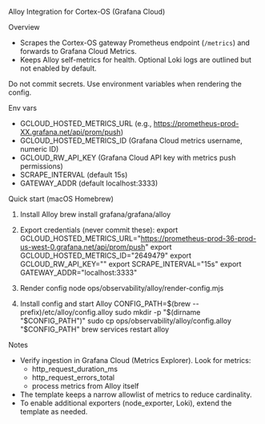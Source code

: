 Alloy Integration for Cortex-OS (Grafana Cloud)

Overview
- Scrapes the Cortex-OS gateway Prometheus endpoint (`/metrics`) and forwards to Grafana Cloud Metrics.
- Keeps Alloy self-metrics for health. Optional Loki logs are outlined but not enabled by default.

Do not commit secrets. Use environment variables when rendering the config.

Env vars
- GCLOUD_HOSTED_METRICS_URL (e.g., https://prometheus-prod-XX.grafana.net/api/prom/push)
- GCLOUD_HOSTED_METRICS_ID (Grafana Cloud metrics username, numeric ID)
- GCLOUD_RW_API_KEY (Grafana Cloud API key with metrics push permissions)
- SCRAPE_INTERVAL (default 15s)
- GATEWAY_ADDR (default localhost:3333)

Quick start (macOS Homebrew)
1) Install Alloy
   brew install grafana/grafana/alloy

2) Export credentials (never commit these):
   export GCLOUD_HOSTED_METRICS_URL="https://prometheus-prod-36-prod-us-west-0.grafana.net/api/prom/push"
   export GCLOUD_HOSTED_METRICS_ID="2649479"
   export GCLOUD_RW_API_KEY="<redacted>"
   export SCRAPE_INTERVAL="15s"
   export GATEWAY_ADDR="localhost:3333"

3) Render config
   node ops/observability/alloy/render-config.mjs

4) Install config and start Alloy
   CONFIG_PATH=$(brew --prefix)/etc/alloy/config.alloy
   sudo mkdir -p "$(dirname "$CONFIG_PATH")"
   sudo cp ops/observability/alloy/config.alloy "$CONFIG_PATH"
   brew services restart alloy

Notes
- Verify ingestion in Grafana Cloud (Metrics Explorer). Look for metrics:
  - http_request_duration_ms
  - http_request_errors_total
  - process metrics from Alloy itself
- The template keeps a narrow allowlist of metrics to reduce cardinality.
- To enable additional exporters (node_exporter, Loki), extend the template as needed.

